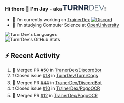 ### Hi there 👋 I'm Jay - aka <img src="https://raw.githubusercontent.com/TurnrDev/TurnrDev/master/Logo/SVG/TurnrDev_Logo_Dark%20Blue%20%26%20Teal.svg" alt="TurnrDev" height="17.5px">!

- 🔭 I’m currently working on [TrainerDex](https://www.github.com/TrainerDex) [![Discord](https://discordapp.com/api/v6/guilds/364313717720219651/widget.png?style=shield)](http://discord.trainerdex.co.uk/)
- 🤔 I’m studying Computer Science at [OpenUniversity](http://www.open.ac.uk/courses/computing-it/degrees/bsc-computing-it-software-q62-soft)

![TurnrDev's Languages](https://github-readme-stats.vercel.app/api/top-langs/?username=TurnrDev&layout=compact&hide_border=true&title_color=1fa6aa&text_color=233247)
<br>
![TurnrDev's GitHub Stats](https://github-readme-stats.vercel.app/api?username=TurnrDev&show_icons=true&hide_border=true&count_private=true&include_all_commits=true&icon_color=1fa6aa&title_color=1fa6aa&text_color=233247)
<br>

## :zap: Recent Activity

<!--START_SECTION:activity-->
1. 🎉 Merged PR [#50](https://github.com/TrainerDex/DiscordBot/pull/50) in [TrainerDex/DiscordBot](https://github.com/TrainerDex/DiscordBot)
2. ❗️ Closed issue [#18](https://github.com/TurnrDev/TurnrCogs/issues/18) in [TurnrDev/TurnrCogs](https://github.com/TurnrDev/TurnrCogs)
3. 🎉 Merged PR [#44](https://github.com/TrainerDex/DiscordBot/pull/44) in [TrainerDex/DiscordBot](https://github.com/TrainerDex/DiscordBot)
4. ❗️ Closed issue [#10](https://github.com/TrainerDex/PogoOCR/issues/10) in [TrainerDex/PogoOCR](https://github.com/TrainerDex/PogoOCR)
5. 🎉 Merged PR [#12](https://github.com/TrainerDex/PogoOCR/pull/12) in [TrainerDex/PogoOCR](https://github.com/TrainerDex/PogoOCR)
<!--END_SECTION:activity-->
